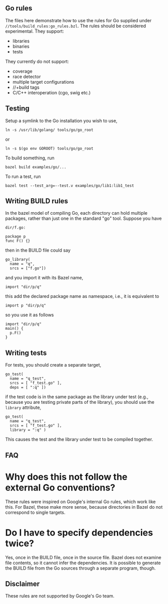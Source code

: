 
Go rules
--------

The files here demonstrate how to use the rules for Go supplied under
`//tools/build_rules:go_rules.bzl`.  The rules should be considered
experimental. They support:

  * libraries
  * binaries
  * tests

They currently do not support:

  * coverage
  * race detector
  * multiple target configurations
  * //+build tags
  * C/C++ interoperation (cgo, swig etc.)


Testing
-------

Setup a symlink to the Go installation you wish to use,

    ln -s /usr/lib/golang/ tools/go/go_root

or

    ln -s $(go env GOROOT) tools/go/go_root

To build something, run

    bazel build examples/go/...

To run a test, run

	bazel test --test_arg=--test.v examples/go/lib1:lib1_test


Writing BUILD rules
-------------------

In the bazel model of compiling Go, each directory can hold multiple
packages, rather than just one in the standard "go" tool. Suppose you
have

    dir/f.go:

    package p
    func F() {}

then in the BUILD file could say

    go_library(
      name = "q",
      srcs = ["f.go"])

and you import it with its Bazel name,

    import "dir/p/q"

this add the declared package name as namespace, i.e., it is
equivalent to

    import p "dir/p/q"

so you use it as follows

    import "dir/p/q"
    main() {
      p.F()
    }


Writing tests
-------------

For tests, you should create a separate target,

    go_test(
      name = "q_test",
      srcs = [ "f_test.go" ],
      deps = [ ":q" ])

if the test code is in the same package as the library under test
(e.g., because you are testing private parts of the library), you should
use the `library` attribute,

    go_test(
      name = "q_test",
      srcs = [ "f_test.go" ],
      library = ":q" )

This causes the test and the library under test to be compiled
together.


FAQ
---

# Why does this not follow the external Go conventions?

These rules were inspired on Google's internal Go rules, which work
like this. For Bazel, these make more sense, because directories in
Bazel do not correspond to single targets.


# Do I have to specify dependencies twice?

Yes, once in the BUILD file, once in the source file. Bazel does not
examine file contents, so it cannot infer the dependencies.  It is
possible to generate the BUILD file from the Go sources through a
separate program, though.


Disclaimer
----------

These rules are not supported by Google's Go team.
